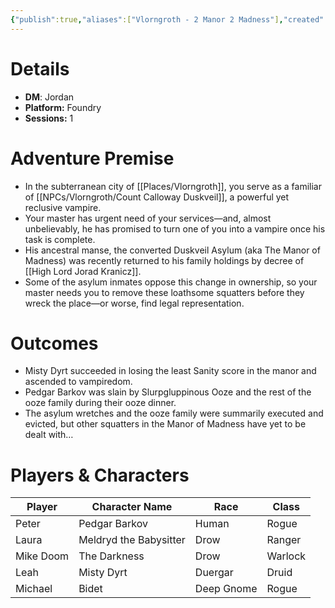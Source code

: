 ```yaml
---
{"publish":true,"aliases":["Vlorngroth - 2 Manor 2 Madness"],"created":"2025-07-25T14:10:28.000-04:00","modified":"2025-09-29T09:33:42.000-04:00","published":"2025-09-29T09:33:42.000-04:00","cssclasses":"","DM":"Jordan","Players":["Peter","Laura","Mike Doom","Leah","Michael"],"Platform":"Foundry","Sessions":1,"Start Date":"2025-04-02"}
---
```


# Details
- **DM**: Jordan
- **Platform:** Foundry
- **Sessions:** 1

# Adventure Premise
- In the subterranean city of [[Places/Vlorngroth]], you serve as a familiar of [[NPCs/Vlorngroth/Count Calloway Duskveil]], a powerful yet reclusive vampire.
- Your master has urgent need of your services—and, almost unbelievably, he has promised to turn one of you into a vampire once his task is complete.
- His ancestral manse, the converted Duskveil Asylum (aka The Manor of Madness) was recently returned to his family holdings by decree of [[High Lord Jorad Kranicz]].
- Some of the asylum inmates oppose this change in ownership, so your master needs you to remove these loathsome squatters before they wreck the place—or worse, find legal representation.

# Outcomes
- Misty Dyrt succeeded in losing the least Sanity score in the manor and ascended to vampiredom.
- Pedgar Barkov was slain by Slurpgluppinous Ooze and the rest of the ooze family during their ooze dinner.
- The asylum wretches and the ooze family were summarily executed and evicted, but other squatters in the Manor of Madness have yet to be dealt with…

# Players & Characters
| Player              | Character Name         | Race       | Class   |
| ------------------- | ---------------------- | ---------- | ------- |
| Peter | Pedgar Barkov          | Human      | Rogue   |
| Laura | Meldryd the Babysitter | Drow       | Ranger  |
| Mike Doom | The Darkness           | Drow       | Warlock |
| Leah | Misty Dyrt             | Duergar    | Druid   |
| Michael | Bidet                  | Deep Gnome | Rogue   |
